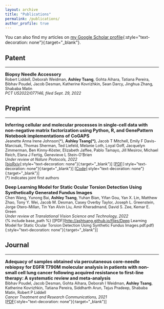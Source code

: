 ```yaml
---
layout: archive
title: "Publications"
permalink: /publications/
author_profile: true
---
```


You can also find my articles on [my Google Scholar profile](https://scholar.google.com/citations?hl=en&user=NZSBQ0kAAAAJ){:style="text-decoration: none"}{:target="_blank"}.  


## Patent
---
<span style="font-size:1.05em;">**Biopsy Needle Accessory**</span>  
<span style="font-size:0.9em;">
Robert Liddell, Deborah Weidman, **Ashley Tsang**, Gohta Aihara, Tatiana Pereira, Bibhav Poudel, Jacob Desman, Katherine Kovrizhkin, Sean Darcy, Jinghua Zhang, Shababa Matin    
*PCT US2022/077146, filed Sept. 29, 2022*  




## Preprint
---
<span style="font-size:1.05em;">**Inferring cellular and molecular processes in single-cell data with non-negative matrix factorization using Python, R, and GenePattern Notebook implementations of CoGAPS**</span>  
<span style="font-size:0.9em;">
Jeanette Anna Irene Johnson(\*), **Ashley Tsang(\*)**, Jacob T Mitchell, Emily F Davis-Marcisak, Thomas Sherman, Ted Liefeld, Melanie Loth, Loyal Goff, Jacquelyn Zimmerman, Ben Kinny-Köster, Elizabeth Jaffee, Pablo Tamayo, Jill Mesirov, Michael Reich, Elana J Fertig, Genevieve L Stein-O'Brien  
*Under review at Nature Protocols, 2022*  
[[bioRxiv](https://www.biorxiv.org/content/10.1101/2022.07.09.499398){:style="text-decoration: none"}{:target="_blank"}] [[PDF](https://www.biorxiv.org/content/10.1101/2022.07.09.499398.full.pdf){:style="text-decoration: none"}{:target="_blank"}] [[Code](https://github.com/FertigLab/pycogaps){:style="text-decoration: none"}{:target="_blank"}]  
(\*) indicates joint first authors

<span style="font-size:1.05em;">**Deep Learning Model for Static Ocular Torsion Detection Using Synthetically Generated Fundus Images**</span>  
<span style="font-size:0.9em;">
Chen Wang, Yunong Bai, **Ashley Tsang**, Yuhan Bian, Yifan Gou, Yan X. Lin, Matthew Zhao, Tony Y. Wei, Jacob M. Desman, Casey Overby Taylor, Joseph L. Greenstein, Jorge Otero-Millan, Tin Yan Alvin Liu, Amir Kheradmand, David S. Zee, Kemar E. Green  
*Under review at Translational Vision Science and Technology, 2022*  
{% include base_path %}
[[PDF](http://ashtsang.github.io/files/Deep Learning Model for Static Ocular Torsion Detection Using Synthetic Fundus Images.pdf.pdf){:style="text-decoration: none"}{:target="_blank"}]
  

## Journal
---
<span style="font-size:1.05em;">**Adequacy of samples obtained via percutaneous core-needle rebiopsy for EGFR T790M molecular analysis in patients with non-small cell lung cancer following acquired resistance to first-line therapy: A systematic review and meta-analysis**</span>  
<span style="font-size:0.9em;">
Bibhav Poudel, Jacob Desman, Gohta Aihara, Deborah I Weidman, **Ashley Tsang**, Katherine Kovrizhkin, Tatiana Pereira, Siddharth Arun, Tejus Pradeep, Shababa Matin, Robert P Liddell  
*Cancer Treatment and Research Communications, 2021*  
[[PDF](https://www.sciencedirect.com/science/article/pii/S2468294221001660){:style="text-decoration: none"}{:target="_blank"}]   
</span> 

